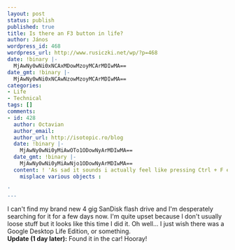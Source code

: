 ```yaml
---
layout: post
status: publish
published: true
title: Is there an F3 button in life?
author: János
wordpress_id: 468
wordpress_url: http://www.rusiczki.net/wp/?p=468
date: !binary |-
  MjAwNy0wNi0xNCAxMDowMzoyMCArMDIwMA==
date_gmt: !binary |-
  MjAwNy0wNi0xNCAwNzowMzoyMCArMDIwMA==
categories:
- Life
- Technical
tags: []
comments:
- id: 428
  author: Octavian
  author_email: 
  author_url: http://isotopic.ro/blog
  date: !binary |-
    MjAwNy0wNi0yMiAwOTo1ODowNyArMDIwMA==
  date_gmt: !binary |-
    MjAwNy0wNi0yMiAwNjo1ODowNyArMDIwMA==
  content: ! 'As sad it sounds i actually feel like pressing Ctrl + F everytime i
    misplace various objects :

'
---
```

<p>I can't find my brand new 4 gig SanDisk flash drive and I'm desperately searching for it for a few days now. I'm quite upset because I don't usually loose stuff but it looks like this time I did it. Oh well... I just wish there was a Google Desktop Life Edition, or something.<br />
<b>Update (1 day later):</b> Found it in the car! Hooray!</p>
